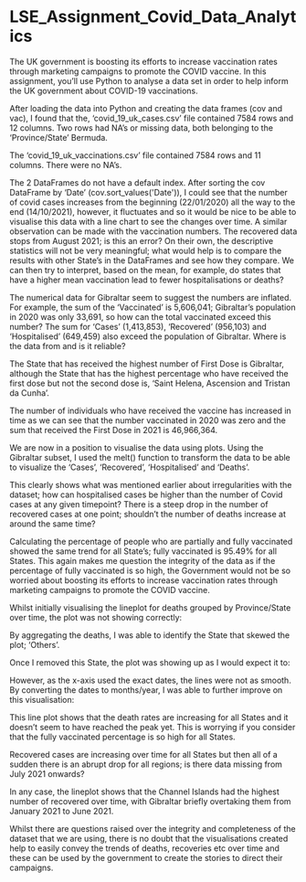 # LSE_Assignment_Covid_Data_Analytics
The UK government is boosting its efforts to increase vaccination rates through marketing campaigns to promote the COVID vaccine. In this assignment, you’ll use Python to analyse a data set in order to help inform the UK government about COVID-19 vaccinations.

After loading the data into Python and creating the data frames (cov and vac), I found that the, ‘covid_19_uk_cases.csv’ file contained 7584 rows and 12 columns. Two rows had NA’s or missing data, both belonging to the ‘Province/State’ Bermuda. 

The ‘covid_19_uk_vaccinations.csv’ file contained 7584 rows and 11 columns. There were no NA’s. 

The 2 DataFrames do not have a default index. After sorting the cov DataFrame by ‘Date’ (cov.sort_values('Date')), I could see that the number of covid cases increases from the beginning (22/01/2020) all the way to the end (14/10/2021), however, it fluctuates and so it would be nice to be able to visualise this data with a line chart to see the changes over time. A similar observation can be made with the vaccination numbers.  The recovered data stops from August 2021; is this an error? On their own, the descriptive statistics will not be very meaningful; what would help is to compare the results with other State’s in the DataFrames and see how they compare. We can then try to interpret, based on the mean, for example, do states that have a higher mean vaccination lead to fewer hospitalisations or deaths?

The numerical data for Gibraltar seem to suggest the numbers are inflated. For example, the sum of the ‘Vaccinated’ is 5,606,041; Gibraltar’s population in 2020 was only 33,691, so how can the total vaccinated exceed this number? The sum for ‘Cases’ (1,413,853), ‘Recovered’ (956,103) and ‘Hospitalised’ (649,459) also exceed the population of Gibraltar. Where is the data from and is it reliable? 

The State that has received the highest number of First Dose is Gibraltar, although the State that has the highest percentage who have received the first dose but not the second dose is, ‘Saint Helena, Ascension and Tristan da Cunha’.  

The number of individuals who have received the vaccine has increased in time as we can see that the number vaccinated in 2020 was zero and the sum that received the First Dose in 2021 is 46,966,364.
 
We are now in a position to visualise the data using plots. Using the Gibraltar subset, I used the melt() function to transform the data to be able to visualize the ‘Cases’, ‘Recovered’, ‘Hospitalised’ and ‘Deaths’.

This clearly shows what was mentioned earlier about irregularities with the dataset; how can hospitalised cases be higher than the number of Covid cases at any given timepoint? There is a steep drop in the number of recovered cases at one point; shouldn’t the number of deaths increase at around the same time? 

Calculating the percentage of people who are partially and fully vaccinated showed the same trend for all State’s; fully vaccinated is 95.49% for all States. This again makes me question the integrity of the data as if the percentage of fully vaccinated is so high, the Government would not be so worried about boosting its efforts to increase vaccination rates through marketing campaigns to promote the COVID vaccine.

Whilst initially visualising the lineplot for deaths grouped by Province/State over time, the plot was not showing correctly:

By aggregating the deaths, I was able to identify the State that skewed the plot; ‘Others’. 

Once I removed this State, the plot was showing up as I would expect it to:
 
However, as the x-axis used the exact dates, the lines were not as smooth. By converting the dates to months/year, I was able to further improve on this visualisation:

This line plot shows that the death rates are increasing for all States and it doesn’t seem to have reached the peak yet. This is worrying if you consider that the fully vaccinated percentage is so high for all States. 

Recovered cases are increasing over time for all States but then all of a sudden there is an abrupt drop for all regions; is there data missing from July 2021 onwards?
 
In any case, the lineplot shows that the Channel Islands had the highest number of recovered over time, with Gibraltar briefly overtaking them from January 2021 to June 2021.

Whilst there are questions raised over the integrity and completeness of the dataset that we are using, there is no doubt that the visualisations created help to easily convey the trends of deaths, recoveries etc over time and these can be used by the government to create the stories to direct their campaigns. 

